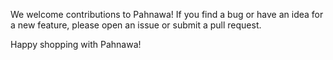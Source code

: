 We welcome contributions to Pahnawa! If you find a bug or have an idea for a new feature, please open an issue or submit a pull request.

Happy shopping with Pahnawa!
